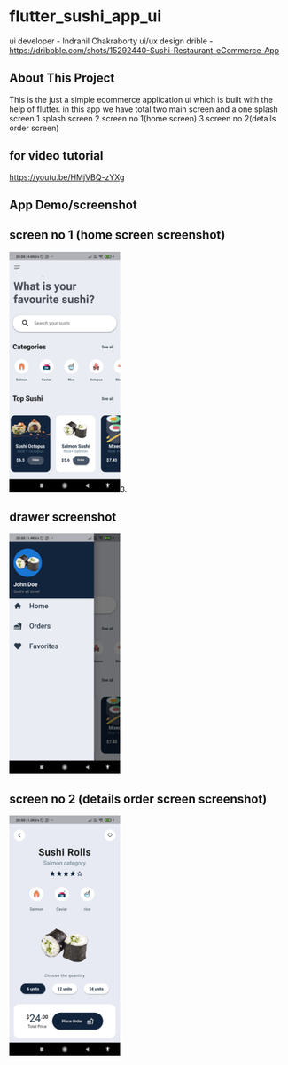 # flutter_sushi_app_ui

ui developer - Indranil Chakraborty
ui/ux design drible - https://dribbble.com/shots/15292440-Sushi-Restaurant-eCommerce-App

## About This Project

This is the just a simple ecommerce application ui which is built with the help of flutter.
in this app we have total two main screen and a one splash screen
  1.splash screen
  2.screen no 1(home screen)
  3.screen no 2(details order screen)
  
 ## for video tutorial
 https://youtu.be/HMjVBQ-zYXg
  
## App Demo/screenshot

## screen no 1 (home screen screenshot)                                 
<img src="assets/final_app_screenshot/screen shot2.jpg" width=200>3.

## drawer screenshot
<img src="assets/final_app_screenshot/screen shot1.jpg" width=200>

## screen no 2 (details order screen screenshot)
<img src="assets/final_app_screenshot/screen shot3.jpg" width=200>

